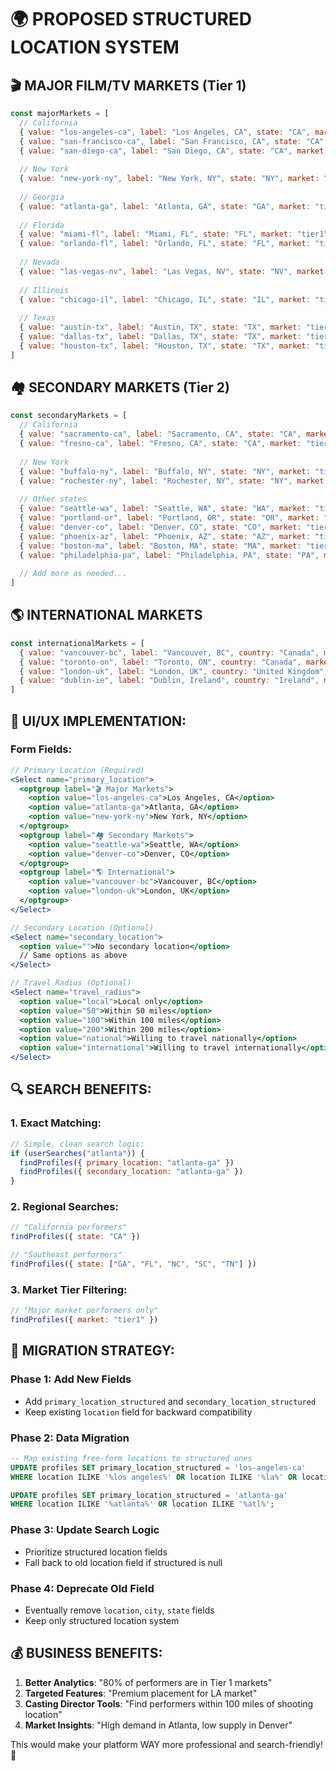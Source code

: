# 🌍 PROPOSED STRUCTURED LOCATION SYSTEM

## **🎬 MAJOR FILM/TV MARKETS (Tier 1)**
```javascript
const majorMarkets = [
  // California
  { value: "los-angeles-ca", label: "Los Angeles, CA", state: "CA", market: "tier1" },
  { value: "san-francisco-ca", label: "San Francisco, CA", state: "CA", market: "tier1" },
  { value: "san-diego-ca", label: "San Diego, CA", state: "CA", market: "tier1" },
  
  // New York
  { value: "new-york-ny", label: "New York, NY", state: "NY", market: "tier1" },
  
  // Georgia
  { value: "atlanta-ga", label: "Atlanta, GA", state: "GA", market: "tier1" },
  
  // Florida
  { value: "miami-fl", label: "Miami, FL", state: "FL", market: "tier1" },
  { value: "orlando-fl", label: "Orlando, FL", state: "FL", market: "tier1" },
  
  // Nevada
  { value: "las-vegas-nv", label: "Las Vegas, NV", state: "NV", market: "tier1" },
  
  // Illinois
  { value: "chicago-il", label: "Chicago, IL", state: "IL", market: "tier1" },
  
  // Texas
  { value: "austin-tx", label: "Austin, TX", state: "TX", market: "tier1" },
  { value: "dallas-tx", label: "Dallas, TX", state: "TX", market: "tier1" },
  { value: "houston-tx", label: "Houston, TX", state: "TX", market: "tier1" },
]
```

## **🏘️ SECONDARY MARKETS (Tier 2)**
```javascript
const secondaryMarkets = [
  // California
  { value: "sacramento-ca", label: "Sacramento, CA", state: "CA", market: "tier2" },
  { value: "fresno-ca", label: "Fresno, CA", state: "CA", market: "tier2" },
  
  // New York
  { value: "buffalo-ny", label: "Buffalo, NY", state: "NY", market: "tier2" },
  { value: "rochester-ny", label: "Rochester, NY", state: "NY", market: "tier2" },
  
  // Other states
  { value: "seattle-wa", label: "Seattle, WA", state: "WA", market: "tier2" },
  { value: "portland-or", label: "Portland, OR", state: "OR", market: "tier2" },
  { value: "denver-co", label: "Denver, CO", state: "CO", market: "tier2" },
  { value: "phoenix-az", label: "Phoenix, AZ", state: "AZ", market: "tier2" },
  { value: "boston-ma", label: "Boston, MA", state: "MA", market: "tier2" },
  { value: "philadelphia-pa", label: "Philadelphia, PA", state: "PA", market: "tier2" },
  
  // Add more as needed...
]
```

## **🌎 INTERNATIONAL MARKETS**
```javascript
const internationalMarkets = [
  { value: "vancouver-bc", label: "Vancouver, BC", country: "Canada", market: "international" },
  { value: "toronto-on", label: "Toronto, ON", country: "Canada", market: "international" },
  { value: "london-uk", label: "London, UK", country: "United Kingdom", market: "international" },
  { value: "dublin-ie", label: "Dublin, Ireland", country: "Ireland", market: "international" },
]
```

## **📱 UI/UX IMPLEMENTATION:**

### **Form Fields:**
```jsx
// Primary Location (Required)
<Select name="primary_location">
  <optgroup label="🎬 Major Markets">
    <option value="los-angeles-ca">Los Angeles, CA</option>
    <option value="atlanta-ga">Atlanta, GA</option>
    <option value="new-york-ny">New York, NY</option>
  </optgroup>
  <optgroup label="🏘️ Secondary Markets">
    <option value="seattle-wa">Seattle, WA</option>
    <option value="denver-co">Denver, CO</option>
  </optgroup>
  <optgroup label="🌎 International">
    <option value="vancouver-bc">Vancouver, BC</option>
    <option value="london-uk">London, UK</option>
  </optgroup>
</Select>

// Secondary Location (Optional)
<Select name="secondary_location">
  <option value="">No secondary location</option>
  // Same options as above
</Select>

// Travel Radius (Optional)
<Select name="travel_radius">
  <option value="local">Local only</option>
  <option value="50">Within 50 miles</option>
  <option value="100">Within 100 miles</option>
  <option value="200">Within 200 miles</option>
  <option value="national">Willing to travel nationally</option>
  <option value="international">Willing to travel internationally</option>
</Select>
```

## **🔍 SEARCH BENEFITS:**

### **1. Exact Matching:**
```javascript
// Simple, clean search logic:
if (userSearches("atlanta")) {
  findProfiles({ primary_location: "atlanta-ga" })
  findProfiles({ secondary_location: "atlanta-ga" })
}
```

### **2. Regional Searches:**
```javascript
// "California performers"
findProfiles({ state: "CA" })

// "Southeast performers" 
findProfiles({ state: ["GA", "FL", "NC", "SC", "TN"] })
```

### **3. Market Tier Filtering:**
```javascript
// "Major market performers only"
findProfiles({ market: "tier1" })
```

## **🚀 MIGRATION STRATEGY:**

### **Phase 1: Add New Fields**
- Add `primary_location_structured` and `secondary_location_structured` 
- Keep existing `location` field for backward compatibility

### **Phase 2: Data Migration**
```sql
-- Map existing free-form locations to structured ones
UPDATE profiles SET primary_location_structured = 'los-angeles-ca' 
WHERE location ILIKE '%los angeles%' OR location ILIKE '%la%' OR location ILIKE '%hollywood%';

UPDATE profiles SET primary_location_structured = 'atlanta-ga'
WHERE location ILIKE '%atlanta%' OR location ILIKE '%atl%';
```

### **Phase 3: Update Search Logic**
- Prioritize structured location fields
- Fall back to old location field if structured is null

### **Phase 4: Deprecate Old Field**
- Eventually remove `location`, `city`, `state` fields
- Keep only structured location system

## **💰 BUSINESS BENEFITS:**

1. **Better Analytics**: "80% of performers are in Tier 1 markets"
2. **Targeted Features**: "Premium placement for LA market"
3. **Casting Director Tools**: "Find performers within 100 miles of shooting location"
4. **Market Insights**: "High demand in Atlanta, low supply in Denver"

This would make your platform WAY more professional and search-friendly! 🎯

